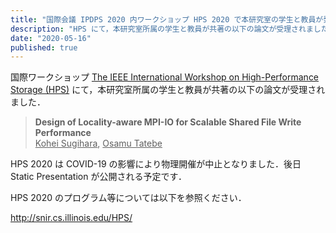 ```yaml
---
title: "国際会議 IPDPS 2020 内ワークショップ HPS 2020 で本研究室の学生と教員が発表します"
description: "HPS にて，本研究室所属の学生と教員が共著の以下の論文が受理されました．"
date: "2020-05-16"
published: true
---
```


国際ワークショップ [The IEEE International Workshop on High-Performance Storage (HPS)](http://snir.cs.illinois.edu/HPS/) にて，本研究室所属の学生と教員が共著の以下の論文が受理されました．

> **Design of Locality-aware MPI-IO for Scalable Shared File Write Performance**  
> <u>Kohei Sugihara</u>, <u>Osamu Tatebe</u>

HPS 2020 は COVID-19 の影響により物理開催が中止となりました．後日 Static Presentation が公開される予定です．

HPS 2020 のプログラム等については以下を参照ください．

http://snir.cs.illinois.edu/HPS/
